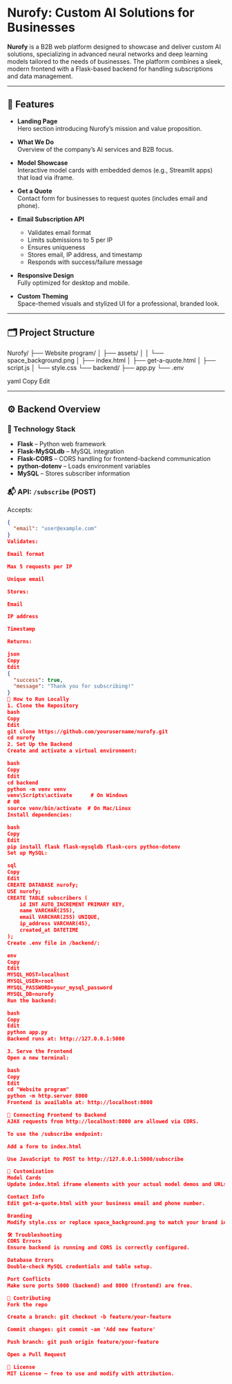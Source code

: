 # Nurofy: Custom AI Solutions for Businesses

**Nurofy** is a B2B web platform designed to showcase and deliver custom AI solutions, specializing in advanced neural networks and deep learning models tailored to the needs of businesses. The platform combines a sleek, modern frontend with a Flask-based backend for handling subscriptions and data management.

---

## 🚀 Features

- **Landing Page**  
  Hero section introducing Nurofy’s mission and value proposition.

- **What We Do**  
  Overview of the company’s AI services and B2B focus.

- **Model Showcase**  
  Interactive model cards with embedded demos (e.g., Streamlit apps) that load via iframe.

- **Get a Quote**  
  Contact form for businesses to request quotes (includes email and phone).

- **Email Subscription API**  
  - Validates email format  
  - Limits submissions to 5 per IP  
  - Ensures uniqueness  
  - Stores email, IP address, and timestamp  
  - Responds with success/failure message

- **Responsive Design**  
  Fully optimized for desktop and mobile.

- **Custom Theming**  
  Space-themed visuals and stylized UI for a professional, branded look.

---

## 🗂️ Project Structure

Nurofy/
├── Website program/
│ ├── assets/
│ │ └── space_background.png
│ ├── index.html
│ ├── get-a-quote.html
│ ├── script.js
│ └── style.css
└── backend/
├── app.py
└── .env

yaml
Copy
Edit

---

## ⚙️ Backend Overview

### 🔧 Technology Stack
- **Flask** – Python web framework  
- **Flask-MySQLdb** – MySQL integration  
- **Flask-CORS** – CORS handling for frontend-backend communication  
- **python-dotenv** – Loads environment variables  
- **MySQL** – Stores subscriber information

### 📬 API: `/subscribe` (POST)

Accepts:
```json
{
  "email": "user@example.com"
}
Validates:

Email format

Max 5 requests per IP

Unique email

Stores:

Email

IP address

Timestamp

Returns:

json
Copy
Edit
{
  "success": true,
  "message": "Thank you for subscribing!"
}
🧪 How to Run Locally
1. Clone the Repository
bash
Copy
Edit
git clone https://github.com/yourusername/nurofy.git
cd nurofy
2. Set Up the Backend
Create and activate a virtual environment:

bash
Copy
Edit
cd backend
python -m venv venv
venv\Scripts\activate      # On Windows
# OR
source venv/bin/activate  # On Mac/Linux
Install dependencies:

bash
Copy
Edit
pip install flask flask-mysqldb flask-cors python-dotenv
Set up MySQL:

sql
Copy
Edit
CREATE DATABASE nurofy;
USE nurofy;
CREATE TABLE subscribers (
    id INT AUTO_INCREMENT PRIMARY KEY,
    name VARCHAR(255),
    email VARCHAR(255) UNIQUE,
    ip_address VARCHAR(45),
    created_at DATETIME
);
Create .env file in /backend/:

env
Copy
Edit
MYSQL_HOST=localhost
MYSQL_USER=root
MYSQL_PASSWORD=your_mysql_password
MYSQL_DB=nurofy
Run the backend:

bash
Copy
Edit
python app.py
Backend runs at: http://127.0.0.1:5000

3. Serve the Frontend
Open a new terminal:

bash
Copy
Edit
cd "Website program"
python -m http.server 8000
Frontend is available at: http://localhost:8000

🔗 Connecting Frontend to Backend
AJAX requests from http://localhost:8000 are allowed via CORS.

To use the /subscribe endpoint:

Add a form to index.html

Use JavaScript to POST to http://127.0.0.1:5000/subscribe

🎨 Customization
Model Cards
Update index.html iframe elements with your actual model demos and URLs.

Contact Info
Edit get-a-quote.html with your business email and phone number.

Branding
Modify style.css or replace space_background.png to match your brand identity.

🛠️ Troubleshooting
CORS Errors
Ensure backend is running and CORS is correctly configured.

Database Errors
Double-check MySQL credentials and table setup.

Port Conflicts
Make sure ports 5000 (backend) and 8000 (frontend) are free.

🤝 Contributing
Fork the repo

Create a branch: git checkout -b feature/your-feature

Commit changes: git commit -am 'Add new feature'

Push branch: git push origin feature/your-feature

Open a Pull Request

📄 License
MIT License – free to use and modify with attribution.
